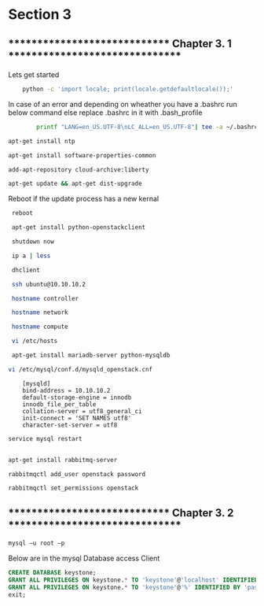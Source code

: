 Section 3
=========

**************************** Chapter 3. 1 ******************************
---------



Lets get started



```bash
    python -c 'import locale; print(locale.getdefaultlocale());'
```

In case of an error and depending on wheather you have a .bashrc run below command else replace .bashrc in it with .bash_profile  

```bash
        printf "LANG=en_US.UTF-8\nLC_ALL=en_US.UTF-8"| tee -a ~/.bashrc | source ~/.bashrc
```

```bash
apt-get install ntp
```

```bash
apt-get install software-properties-common
```

```bash
add-apt-repository cloud-archive:liberty
```

```bash
apt-get update && apt-get dist-upgrade
```

Reboot if the update process has a new kernal

```bash
 reboot
```
```bash
 apt-get install python-openstackclient
```
```bash
 shutdown now
```
```bash
 ip a | less
```
```bash
 dhclient
```
```bash
 ssh ubuntu@10.10.10.2
```
```bash
 hostname controller
```

```bash
 hostname network
```
```bash
 hostname compute
```
```bash
 vi /etc/hosts
```
```bash
 apt-get install mariadb-server python-mysqldb
```
```bash
vi /etc/mysql/conf.d/mysqld_openstack.cnf

```
		[mysqld] 
		bind-address = 10.10.10.2
		default-storage-engine = innodb
		innodb_file_per_table
		collation-server = utf8_general_ci
		init-connect = 'SET NAMES utf8'
		character-set-server = utf8

```bash
service mysql restart
```

```bash

apt-get install rabbitmq-server
```
```bash
rabbitmqctl add_user openstack password
```
```bash
rabbitmqctl set_permissions openstack
```

**************************** Chapter 3. 2 ******************************
-------------------------------
```bash
mysql –u root –p
```

Below are in the mysql Database access Client 
```sql
CREATE DATABASE keystone;
GRANT ALL PRIVILEGES ON keystone.* TO 'keystone'@'localhost' IDENTIFIED BY 'password';
GRANT ALL PRIVILEGES ON keystone.* TO 'keystone'@'%' IDENTIFIED BY 'password';
exit;
```

